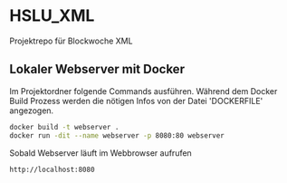 # HSLU_XML
Projektrepo für Blockwoche XML


## Lokaler Webserver mit Docker
Im Projektordner folgende Commands ausführen. Während dem Docker Build Prozess werden die nötigen Infos von der Datei 'DOCKERFILE' angezogen. 

```bash
docker build -t webserver .
docker run -dit --name webserver -p 8080:80 webserver
```

Sobald Webserver läuft im Webbrowser aufrufen
``` 
http://localhost:8080 
```

